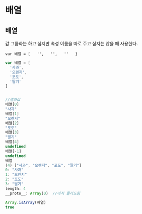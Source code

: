 # 배열

## 배열

값 그룹화는 하고 싶지만 속성 이름을 따로 주고 싶지는 않을 때 사용한다.

`var 배열 = [  
  '',  
  '',  
  ''  
}`

```javascript
var 배열 = [
  '사과',
  '오렌지',
  '포도',
  '딸기'
]


//결과값 
배열[0]
"사과"
배열[1]
"오렌지"
배열[2]
"포도"
배열[3]
"딸기"
배열[4]
undefined
배열[-1]
undefined
배열
(4) ["사과", "오렌지", "포도", "딸기"]
0: "사과"
1: "오렌지"
2: "포도"
3: "딸기"
length: 4
__proto__: Array(0)  //아직 몰라도됨
```

```javascript
Array.isArray(배열)
true
```



